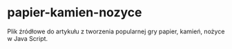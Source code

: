 # papier-kamien-nozyce
Plik źródłowe do artykułu z tworzenia popularnej gry papier, kamień, nożyce w Java Script.
